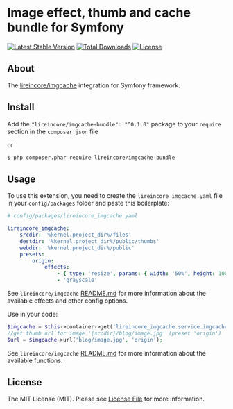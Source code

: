 # Image effect, thumb and cache bundle for Symfony

[![Latest Stable Version](https://poser.pugx.org/lireincore/imgcache-bundle/v/stable)](https://packagist.org/packages/lireincore/imgcache-bundle)
[![Total Downloads](https://poser.pugx.org/lireincore/imgcache-bundle/downloads)](https://packagist.org/packages/lireincore/imgcache-bundle)
[![License](https://poser.pugx.org/lireincore/imgcache-bundle/license)](https://packagist.org/packages/lireincore/imgcache-bundle)

## About

The [lireincore/imgcache](https://github.com/lireincore/imgcache) integration for Symfony framework.

## Install

Add the `"lireincore/imgcache-bundle": "^0.1.0"` package to your `require` section in the `composer.json` file

or

``` bash
$ php composer.phar require lireincore/imgcache-bundle
```

## Usage

To use this extension, you need to create the `lireincore_imgcache.yaml` file in your `config/packages` folder and paste this boilerplate:

```yaml
# config/packages/lireincore_imgcache.yaml

lireincore_imgcache:
    srcdir: '%kernel.project_dir%/files'
    destdir: '%kernel.project_dir%/public/thumbs'
    webdir: '%kernel.project_dir%/public'
    presets:
        origin:
            effects:
                - { type: 'resize', params: { width: '50%', height: 100 } }
                - 'grayscale'
```

See `lireincore/imgcache` [README.md](https://github.com/lireincore/imgcache/blob/master/README.md) for more information about the available effects and other config options.

Use in your code:

```php
$imgcache = $this->container->get('lireincore_imgcache.service.imgcache');
//get thumb url for image '{srcdir}/blog/image.jpg' (preset 'origin')
$url = $imgcache->url('blog/image.jpg', 'origin');
```

See `lireincore/imgcache` [README.md](https://github.com/lireincore/imgcache/blob/master/README.md) for more information about the available functions.

## License

The MIT License (MIT). Please see [License File](LICENSE) for more information.
